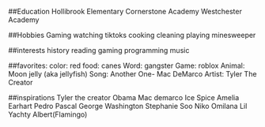 ##Education
Hollibrook Elementary
Cornerstone Academy
Westchester Academy

##Hobbies
Gaming
watching tiktoks
cooking
cleaning
playing minesweeper

##interests
history
reading
gaming
programming
music

##favorites:
color: red
food: canes
Word: gangster
Game: roblox
Animal: Moon jelly (aka jellyfish)
Song: Another One- Mac DeMarco
Artist: Tyler The Creator

##inspirations
Tyler the creator
Obama
Mac demarco
Ice Spice
Amelia Earhart
Pedro Pascal
George Washington
Stephanie Soo
Niko Omilana
Lil Yachty
Albert(Flamingo)


